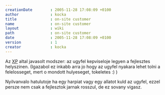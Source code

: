 ```yaml
---
creationDate        : 2005-11-28 17:08:09 +0100 
author              : kocka 
title               : on-site customer 
name                : on-site customer 
layout              : wiki 
path                : on-site customer 
date                : 2005-11-28 17:08:09 +0100 
version             : 1 
creator             : kocka 
---
```

Az [XP](XP.html) altal javasolt modszer: az ugyfel kepviseloje legyen a fejlesztes helyszinen. (Igazabol ez inkabb arra jo hogy az ugyfel nyakara lehet tolni a felelosseget, mert o mondott hulyeseget, tokeletes :) )

Nyilvanvalo hatulutoje ha egy harpiat vagy egy allatot kuld az ugyfel, ezzel persze nem csak a fejlesztok jarnak rosszul, de ez sovany vigasz.
